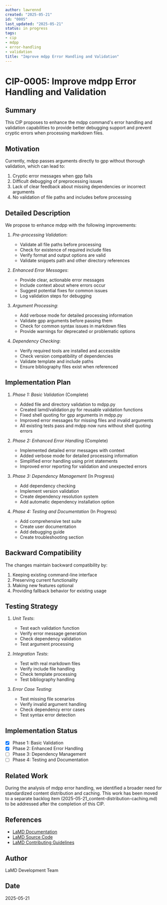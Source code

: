 ```yaml
---
author: lawrennd
created: "2025-05-21"
id: "0005"
last_updated: "2025-05-21"
status: in progress
tags:
- cip
- mdpp
- error-handling
- validation
title: "Improve mdpp Error Handling and Validation"
---
```


# CIP-0005: Improve mdpp Error Handling and Validation

## Summary

This CIP proposes to enhance the mdpp command's error handling and validation capabilities to provide better debugging support and prevent cryptic errors when processing markdown files.

## Motivation

Currently, mdpp passes arguments directly to gpp without thorough validation, which can lead to:
1. Cryptic error messages when gpp fails
2. Difficult debugging of preprocessing issues
3. Lack of clear feedback about missing dependencies or incorrect arguments
4. No validation of file paths and includes before processing

## Detailed Description

We propose to enhance mdpp with the following improvements:

1. *Pre-processing Validation*:
   - Validate all file paths before processing
   - Check for existence of required include files
   - Verify format and output options are valid
   - Validate snippets path and other directory references

2. *Enhanced Error Messages*:
   - Provide clear, actionable error messages
   - Include context about where errors occur
   - Suggest potential fixes for common issues
   - Log validation steps for debugging

3. *Argument Processing*:
   - Add verbose mode for detailed processing information
   - Validate gpp arguments before passing them
   - Check for common syntax issues in markdown files
   - Provide warnings for deprecated or problematic options

4. *Dependency Checking*:
   - Verify required tools are installed and accessible
   - Check version compatibility of dependencies
   - Validate template and include paths
   - Ensure bibliography files exist when referenced

## Implementation Plan

1. *Phase 1: Basic Validation* (Complete)
   - Added file and directory validation to mdpp.py
   - Created lamd/validation.py for reusable validation functions
   - Fixed shell quoting for gpp arguments in mdpp.py
   - Improved error messages for missing files and invalid arguments
   - All existing tests pass and mdpp now runs without shell quoting errors

2. *Phase 2: Enhanced Error Handling* (Complete)
   - Implemented detailed error messages with context
   - Added verbose mode for detailed processing information
   - Simplified error handling using print statements
   - Improved error reporting for validation and unexpected errors

3. *Phase 3: Dependency Management* (In Progress)
   - Add dependency checking
   - Implement version validation
   - Create dependency resolution system
   - Add automatic dependency installation option

4. *Phase 4: Testing and Documentation* (In Progress)
   - Add comprehensive test suite
   - Create user documentation
   - Add debugging guide
   - Create troubleshooting section

## Backward Compatibility

The changes maintain backward compatibility by:
1. Keeping existing command-line interface
2. Preserving current functionality
3. Making new features optional
4. Providing fallback behavior for existing usage

## Testing Strategy

1. *Unit Tests*:
   - Test each validation function
   - Verify error message generation
   - Check dependency validation
   - Test argument processing

2. *Integration Tests*:
   - Test with real markdown files
   - Verify include file handling
   - Check template processing
   - Test bibliography handling

3. *Error Case Testing*:
   - Test missing file scenarios
   - Verify invalid argument handling
   - Check dependency error cases
   - Test syntax error detection

## Implementation Status
- [x] Phase 1: Basic Validation
- [x] Phase 2: Enhanced Error Handling
- [ ] Phase 3: Dependency Management
- [ ] Phase 4: Testing and Documentation

## Related Work

During the analysis of mdpp error handling, we identified a broader need for standardized content distribution and caching. This work has been moved to a separate backlog item (2025-05-21_content-distribution-caching.md) to be addressed after the completion of this CIP.

## References
- [LaMD Documentation](https://inverseprobability.com/lamd)
- [LaMD Source Code](https://github.com/lawrennd/lamd)
- [LaMD Contributing Guidelines](https://github.com/lawrennd/lamd/blob/main/CONTRIBUTING.md)

## Author
LaMD Development Team

## Date
2025-05-21 
